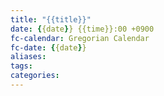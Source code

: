 ```yaml
---
title: "{{title}}"
date: {{date}} {{time}}:00 +0900
fc-calendar: Gregorian Calendar
fc-date: {{date}}
aliases: 
tags: 
categories: 
---
```

